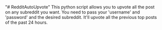 "# RedditAutoUpvote" 
This python script allows you to upvote all the post on any subreddit you want. You need to pass your 'username' and 'password' and the desired subreddit. It'll upvote all the previous top posts of the past 24 hours. 
